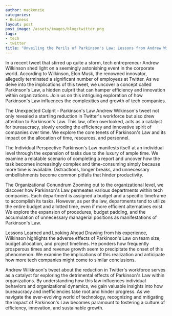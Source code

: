 ```yaml
---
author: mackenzie
categories:
- Business
layout: post
post_image: /assets/images/blog/twitter.png
tags:
- tech
- twitter
title: "Unveiling the Perils of Parkinson's Law: Lessons from Andrew Wilkinson's Provocative Tweet"
---
```

>
In a recent tweet that stirred up quite a storm, tech entrepreneur Andrew Wilkinson shed light on a seemingly astonishing event in the corporate world. According to Wilkinson, Elon Musk, the renowned innovator, allegedly terminated a significant number of employees at Twitter. As we delve into the implications of this tweet, we uncover a concept called Parkinson's Law, a hidden culprit that can hamper efficiency and innovation within organizations. Join us on this intriguing exploration of how Parkinson's Law influences the complexities and growth of tech companies.

The Unexpected Culprit - Parkinson's Law
Andrew Wilkinson's tweet not only revealed a startling reduction in Twitter's workforce but also drew attention to Parkinson's Law. This law, often overlooked, acts as a catalyst for bureaucracy, slowly eroding the efficiency and innovative spirit of companies over time. We explore the core tenets of Parkinson's Law and its impact on the allocation of time, resources, and personnel.

The Individual Perspective
Parkinson's Law manifests itself at an individual level through the expansion of tasks due to the luxury of ample time. We examine a relatable scenario of completing a report and uncover how the task becomes increasingly complex and time-consuming simply because more time is available. Distractions, longer breaks, and unnecessary embellishments become common pitfalls that hinder productivity.

The Organizational Conundrum
Zooming out to the organizational level, we discover how Parkinson's Law permeates various departments within tech companies. Each department is assigned a budget and a specific timeframe to accomplish its tasks. However, as per the law, departments tend to utilize the entire budget and allotted time, even if more efficient alternatives exist. We explore the expansion of procedures, budget padding, and the accumulation of unnecessary managerial positions as manifestations of Parkinson's Law.

Lessons Learned and Looking Ahead
Drawing from his experience, Wilkinson highlights the adverse effects of Parkinson's Law on team size, budget allocation, and project timelines. He ponders how frequently prosperous times and revenue growth seem to precipitate the onset of this phenomenon. We examine the implications of this realization and anticipate how more tech companies might come to similar conclusions.

Andrew Wilkinson's tweet about the reduction in Twitter's workforce serves as a catalyst for exploring the detrimental effects of Parkinson's Law within organizations. By understanding how this law influences individual behaviors and organizational dynamics, we gain valuable insights into how bureaucracy and inefficiencies take root and hinder progress. As we navigate the ever-evolving world of technology, recognizing and mitigating the impact of Parkinson's Law becomes paramount to fostering a culture of efficiency, innovation, and sustainable growth.